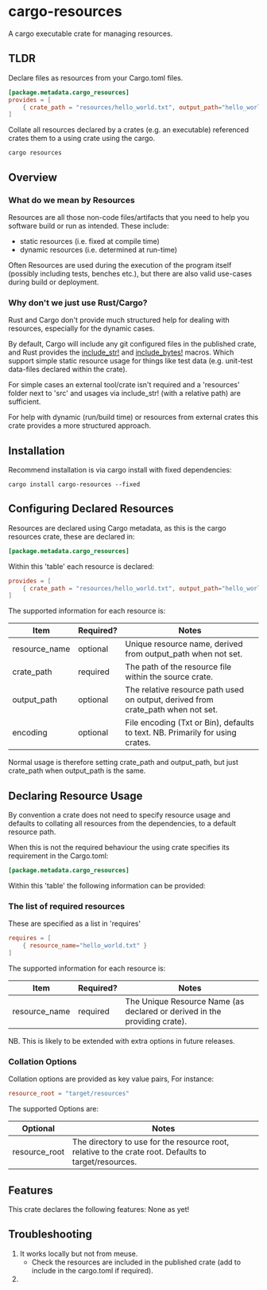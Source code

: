 # cargo-resources
 A cargo executable crate for managing resources.

## TLDR
Declare files as resources from your Cargo.toml files.
```toml
[package.metadata.cargo_resources]
provides = [
    { crate_path = "resources/hello_world.txt", output_path="hello_world.txt" }
]
```
Collate all resources declared by a crates (e.g. an executable) referenced crates them to a using crate using the cargo.

`
cargo resources
`

## Overview

### What do we mean by Resources
Resources are all those non-code files/artifacts that you need to help you software build or run as intended.
These include:
* static resources (i.e. fixed at compile time)
* dynamic resources (i.e. determined at run-time)

Often Resources are used during the execution of the program itself (possibly including tests, benches etc.), but there are also valid use-cases during build or deployment.

### Why don't we just use Rust/Cargo?
Rust and Cargo don't provide much structured help for dealing with resources, especially for the dynamic cases.

By default, Cargo will include any git configured files in the published crate, and Rust provides the [include_str!](https://doc.rust-lang.org/stable/std/macro.include_str.html) and [include_bytes!](https://doc.rust-lang.org/stable/std/macro.include_bytes.html) macros.
Which support simple static resource usage for things like test data (e.g. unit-test data-files declared within the crate).

For simple cases an external tool/crate isn't required and a 'resources' folder next to 'src' and usages via include_str! (with a relative path) are sufficient.

For help with dynamic (run/build time) or resources from external crates this crate provides a more structured approach.

## Installation
Recommend installation is via cargo install with fixed dependencies:

`
cargo install cargo-resources --fixed
`

## Configuring Declared Resources
Resources are declared using Cargo metadata, as this is the cargo resources crate, these are declared in:

```toml
[package.metadata.cargo_resources]
```
Within this 'table' each resource is declared:

```toml
provides = [
    { crate_path = "resources/hello_world.txt", output_path="hello_world.txt" }
]
```

The supported information for each resource is:

| Item          | Required? | Notes                                                                                       |
|---------------|-----------|---------------------------------------------------------------------------------------------|
| resource_name | optional  | Unique resource name, derived from output_path when not set.                                |
| crate_path    | required  | The path of the resource file within the source crate.                                      |
| output_path   | optional  | The relative resource path used on output, derived from crate_path when not set.            |
| encoding      | optional  | File encoding (Txt or Bin), defaults to text. NB. Primarily for using crates.               |

Normal usage is therefore setting crate_path and output_path, but just crate_path when output_path is the same.

## Declaring Resource Usage
By convention a crate does not need to specify resource usage and defaults to collating all resources from the dependencies, to a default resource path.

When this is not the required behaviour the using crate specifies its requirement in the Cargo.toml:

```toml
[package.metadata.cargo_resources]
```
Within this 'table' the following information can be provided:

### The list of required resources
These are specified as a list in 'requires'

```toml
requires = [
    { resource_name="hello_world.txt" }
]
```

The supported information for each resource is:

| Item          | Required? | Notes                                                                            |
|---------------|-----------|----------------------------------------------------------------------------------|
| resource_name | required  | The Unique Resource Name (as declared or derived in the providing crate).        |

NB. This is likely to be extended with extra options in future releases.

### Collation Options 

Collation options are provided as key value pairs, For instance:
```toml
resource_root = "target/resources"
```

The supported Options are:

| Optional      | Notes                                                                                                 |
|---------------|-------------------------------------------------------------------------------------------------------|
| resource_root | The directory to use for the resource root, relative to the crate root. Defaults to target/resources. |


## Features
This crate declares the following features:
None as yet!

## Troubleshooting

1. It works locally but not from meuse.
   * Check the resources are included in the published crate (add to include in the cargo.toml if required).
2. 
